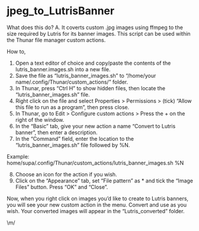 # jpeg_to_LutrisBanner

What does this do?
A. It coverts custom .jpg images using ffmpeg to the size required by Lutris for its banner images. This script can be used within the Thunar file manager custom actions.

How to,

1. Open a text editor of choice and copy/paste the contents of the lutris_banner.images.sh into a new file.
2. Save the file as “lutris_banner_images.sh” to “/home/your name/.config/Thunar/custom_actions/” folder.
3. In Thunar, press “Ctrl H” to show hidden files, then locate the “lutris_banner_images.sh” file.
4. Right click on the file and select Properties > Permissions > (tick) “Allow this file to run as a program”, then press close.
5. In Thunar, go to Edit > Configure custom actions > Press the + on the right of the window.
6. In the “Basic” tab, give your new action a name “Convert to Lutris banner”, then enter a description.
7. In the “Command” field, enter the location to the “lutris_banner_images.sh” file followed by %N.

Example: home/supa/.config/Thunar/custom_actions/lutris_banner_images.sh %N

8. Choose an icon for the action if you wish.
9. Click on the “Appearance” tab, set “File pattern” as * and tick the “Image Files” button. Press “OK” and “Close”.

Now, when you right click on images you’d like to create to Lutris banners, you will see your new custom action in the menu. Convert and use as you wish. Your converted images will appear in the “Lutris_converted” folder.

\m/